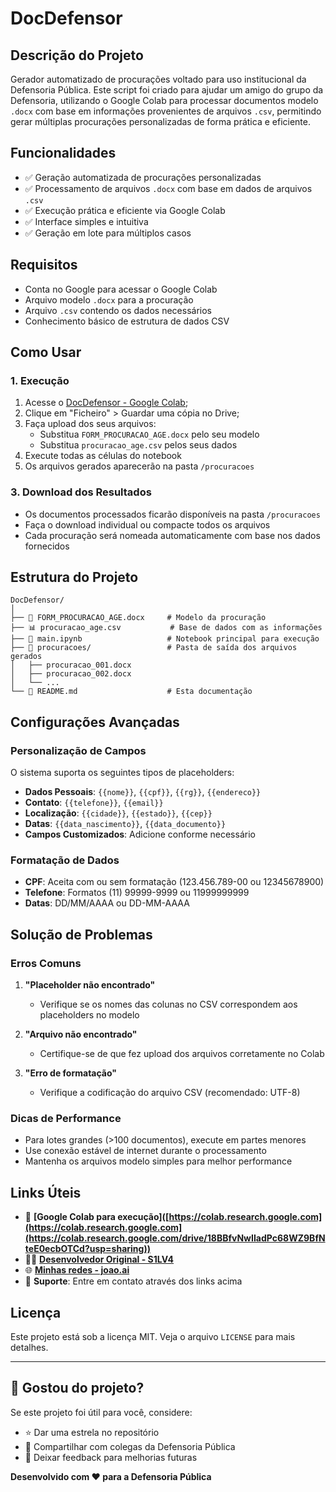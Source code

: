 # DocDefensor

## Descrição do Projeto

Gerador automatizado de procurações voltado para uso institucional da Defensoria Pública. Este script foi criado para ajudar um amigo do grupo da Defensoria, utilizando o  Google Colab para processar documentos modelo `.docx` com base em informações provenientes de arquivos `.csv`, permitindo gerar múltiplas procurações personalizadas de forma prática e eficiente.

## Funcionalidades

- ✅ Geração automatizada de procurações personalizadas
- ✅ Processamento de arquivos `.docx` com base em dados de arquivos `.csv`
- ✅ Execução prática e eficiente via Google Colab
- ✅ Interface simples e intuitiva
- ✅ Geração em lote para múltiplos casos

## Requisitos

- Conta no Google para acessar o Google Colab
- Arquivo modelo `.docx` para a procuração
- Arquivo `.csv` contendo os dados necessários
- Conhecimento básico de estrutura de dados CSV

## Como Usar

### 1. Execução

1. Acesse o [DocDefensor - Google Colab]([https://colab.research.google.com](https://colab.research.google.com/drive/18BBfvNwIIadPc68WZ9BfNteE0ecbOTCd?usp=sharing));
2. Clique em "Ficheiro" > Guardar uma cópia no Drive;
3. Faça upload dos seus arquivos:
   - Substitua `FORM_PROCURACAO_AGE.docx` pelo seu modelo
   - Substitua `procuracao_age.csv` pelos seus dados
4. Execute todas as células do notebook
5. Os arquivos gerados aparecerão na pasta `/procuracoes`

### 3. Download dos Resultados

- Os documentos processados ficarão disponíveis na pasta `/procuracoes`
- Faça o download individual ou compacte todos os arquivos
- Cada procuração será nomeada automaticamente com base nos dados fornecidos

## Estrutura do Projeto

```
DocDefensor/
│
├── 📄 FORM_PROCURACAO_AGE.docx     # Modelo da procuração
├── 📊 procuracao_age.csv           # Base de dados com as informações
├── 📓 main.ipynb                   # Notebook principal para execução
├── 📁 procuracoes/                 # Pasta de saída dos arquivos gerados
│   ├── procuracao_001.docx
│   ├── procuracao_002.docx
│   └── ...
└── 📖 README.md                    # Esta documentação
```

## Configurações Avançadas

### Personalização de Campos

O sistema suporta os seguintes tipos de placeholders:

- **Dados Pessoais**: `{{nome}}`, `{{cpf}}`, `{{rg}}`, `{{endereco}}`
- **Contato**: `{{telefone}}`, `{{email}}`
- **Localização**: `{{cidade}}`, `{{estado}}`, `{{cep}}`
- **Datas**: `{{data_nascimento}}`, `{{data_documento}}`
- **Campos Customizados**: Adicione conforme necessário

### Formatação de Dados

- **CPF**: Aceita com ou sem formatação (123.456.789-00 ou 12345678900)
- **Telefone**: Formatos (11) 99999-9999 ou 11999999999
- **Datas**: DD/MM/AAAA ou DD-MM-AAAA

## Solução de Problemas

### Erros Comuns

1. **"Placeholder não encontrado"**
   - Verifique se os nomes das colunas no CSV correspondem aos placeholders no modelo

2. **"Arquivo não encontrado"**
   - Certifique-se de que fez upload dos arquivos corretamente no Colab

3. **"Erro de formatação"**
   - Verifique a codificação do arquivo CSV (recomendado: UTF-8)

### Dicas de Performance

- Para lotes grandes (>100 documentos), execute em partes menores
- Use conexão estável de internet durante o processamento
- Mantenha os arquivos modelo simples para melhor performance

## Links Úteis

- 🔗 **[Google Colab para execução]([https://colab.research.google.com](https://colab.research.google.com](https://colab.research.google.com/drive/18BBfvNwIIadPc68WZ9BfNteE0ecbOTCd?usp=sharing))** 
- 👨‍💻 **[Desenvolvedor Original - S1LV4](https://github.com/S1LV4)**
- 🌐 **[Minhas redes - joao.ai](https://linktr.ee/joao.ai)**
- 📧 **Suporte**: Entre em contato através dos links acima

## Licença

Este projeto está sob a licença MIT. Veja o arquivo `LICENSE` para mais detalhes.

---

## 🌟 Gostou do projeto?

Se este projeto foi útil para você, considere:
- ⭐ Dar uma estrela no repositório
- 🔄 Compartilhar com colegas da Defensoria Pública
- 💬 Deixar feedback para melhorias futuras

**Desenvolvido com ❤️ para a Defensoria Pública**
